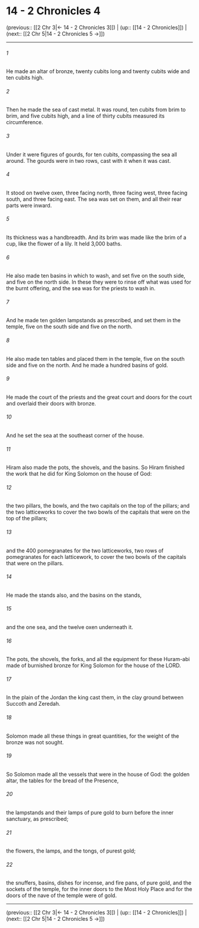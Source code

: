 # 14 - 2 Chronicles 4

(previous:: [[2 Chr 3|← 14 - 2 Chronicles 3]]) | (up:: [[14 - 2 Chronicles]]) | (next:: [[2 Chr 5|14 - 2 Chronicles 5 →]])

***


###### 1 
He made an altar of bronze, twenty cubits long and twenty cubits wide and ten cubits high. 

###### 2 
Then he made the sea of cast metal. It was round, ten cubits from brim to brim, and five cubits high, and a line of thirty cubits measured its circumference. 

###### 3 
Under it were figures of gourds, for ten cubits, compassing the sea all around. The gourds were in two rows, cast with it when it was cast. 

###### 4 
It stood on twelve oxen, three facing north, three facing west, three facing south, and three facing east. The sea was set on them, and all their rear parts were inward. 

###### 5 
Its thickness was a handbreadth. And its brim was made like the brim of a cup, like the flower of a lily. It held 3,000 baths. 

###### 6 
He also made ten basins in which to wash, and set five on the south side, and five on the north side. In these they were to rinse off what was used for the burnt offering, and the sea was for the priests to wash in. 

###### 7 
And he made ten golden lampstands as prescribed, and set them in the temple, five on the south side and five on the north. 

###### 8 
He also made ten tables and placed them in the temple, five on the south side and five on the north. And he made a hundred basins of gold. 

###### 9 
He made the court of the priests and the great court and doors for the court and overlaid their doors with bronze. 

###### 10 
And he set the sea at the southeast corner of the house. 

###### 11 
Hiram also made the pots, the shovels, and the basins. So Hiram finished the work that he did for King Solomon on the house of God: 

###### 12 
the two pillars, the bowls, and the two capitals on the top of the pillars; and the two latticeworks to cover the two bowls of the capitals that were on the top of the pillars; 

###### 13 
and the 400 pomegranates for the two latticeworks, two rows of pomegranates for each latticework, to cover the two bowls of the capitals that were on the pillars. 

###### 14 
He made the stands also, and the basins on the stands, 

###### 15 
and the one sea, and the twelve oxen underneath it. 

###### 16 
The pots, the shovels, the forks, and all the equipment for these Huram-abi made of burnished bronze for King Solomon for the house of the LORD. 

###### 17 
In the plain of the Jordan the king cast them, in the clay ground between Succoth and Zeredah. 

###### 18 
Solomon made all these things in great quantities, for the weight of the bronze was not sought. 

###### 19 
So Solomon made all the vessels that were in the house of God: the golden altar, the tables for the bread of the Presence, 

###### 20 
the lampstands and their lamps of pure gold to burn before the inner sanctuary, as prescribed; 

###### 21 
the flowers, the lamps, and the tongs, of purest gold; 

###### 22 
the snuffers, basins, dishes for incense, and fire pans, of pure gold, and the sockets of the temple, for the inner doors to the Most Holy Place and for the doors of the nave of the temple were of gold.

***

(previous:: [[2 Chr 3|← 14 - 2 Chronicles 3]]) | (up:: [[14 - 2 Chronicles]]) | (next:: [[2 Chr 5|14 - 2 Chronicles 5 →]])
